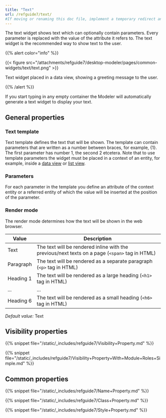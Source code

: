 ```yaml
---
title: "Text"
url: /refguide7/text/
#If moving or renaming this doc file, implement a temporary redirect and let the respective team know they should update the URL in the product. See Mapping to Products for more details.
---
```



The text widget shows text which can optionally contain parameters. Every parameter is replaced with the value of the attribute it refers to. The text widget is the recommended way to show text to the user.

{{% alert color="info" %}}

{{< figure src="/attachments/refguide7/desktop-modeler/pages/common-widgets/text/text.png" >}}

Text widget placed in a data view, showing a greeting message to the user.

{{% /alert %}}

If you start typing in any empty container the Modeler will automatically generate a text widget to display your text.

## General properties

### Text template

Text template defines the text that will be shown. The template can contain parameters that are written as a number between braces, for example, {1}. The first parameter has number 1, the second 2 etcetera. Note that to use template parameters the widget must be placed in a context of an entity, for example, inside a [data view](/refguide7/data-view/) or [list view](/refguide7/list-view/).

### Parameters

For each parameter in the template you define an attribute of the context entity or a referred entity of which the value will be inserted at the position of the parameter.

### Render mode

The render mode determines how the text will be shown in the web browser.

| Value     | Description |
| --------- | ----------- |
| Text      | The text will be rendered inline with the previous/next texts on a page (`<span>` tag in HTML) |
| Paragraph | The text will be rendered as a separate paragraph (`<p>` tag in HTML) |
| Heading 1 | The text will be rendered as a large heading (`<h1>` tag in HTML) |
| ...       | ... |
| Heading 6 | The text will be rendered as a small heading (`<h6>` tag in HTML) |

*Default value:* Text

## Visibility properties

{{% snippet file="/static/_includes/refguide7/Visibility+Property.md" %}}

{{% snippet file="/static/_includes/refguide7/Visibility+Property+With+Module+Roles+Simple.md" %}}

## Common properties

{{% snippet file="/static/_includes/refguide7/Name+Property.md" %}}

{{% snippet file="/static/_includes/refguide7/Class+Property.md" %}}

{{% snippet file="/static/_includes/refguide7/Style+Property.md" %}}
